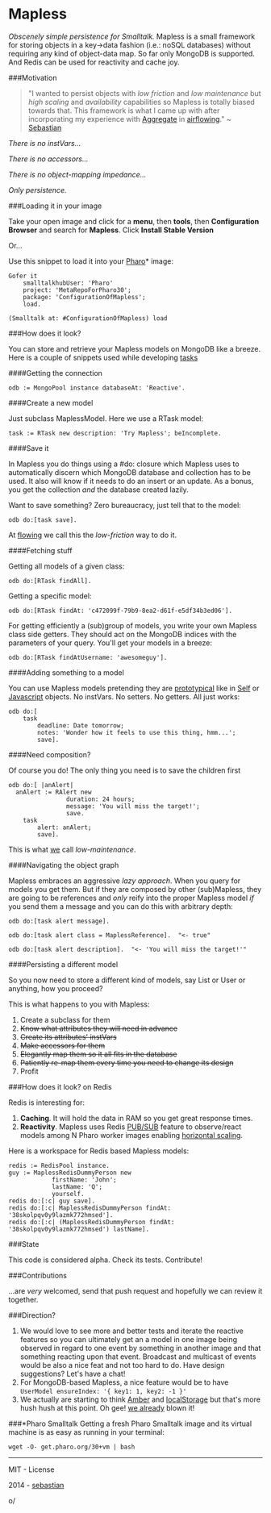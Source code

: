 Mapless
=======

*Obscenely simple persistence for Smalltalk.* Mapless is a small framework for storing objects in a key->data fashion (i.e.: noSQL databases) without requiring any kind of object-data map.  So far only MongoDB is supported. And Redis can be used for reactivity and cache joy.

###Motivation
> "I wanted to persist objects with *low friction* and *low maintenance* but *high scaling* and *availability* capabilities so Mapless is totally biased towards that. This framework is what I came up with after incorporating my experience with [Aggregate](https://github.com/sebastianconcept/Aggregate) in [airflowing](http://airflowing.com)." ~ [Sebastian](http://about.me/sebastianconcept)

*There is no instVars...*

*There is no accessors...*

*There is no object-mapping impedance...*


*Only persistence.*

###Loading it in your image 

Take your open image and click for a **menu**, then **tools**, then **Configuration Browser** and search for **Mapless**. Click **Install Stable Version**

Or...

Use this snippet to load it into your [Pharo](http://www.pharo-project.org/home)* image:

    Gofer it 
		smalltalkhubUser: 'Pharo'
		project: 'MetaRepoForPharo30'; 
		package: 'ConfigurationOfMapless';
		load.
	
    (Smalltalk at: #ConfigurationOfMapless) load

###How does it look?

You can store  and retrieve your Mapless models on MongoDB like a breeze. Here is a couple of snippets used while developing [tasks](http://tasks.flowingconcept.com)

####Getting the connection

    odb := MongoPool instance databaseAt: 'Reactive'.
    
####Create a new model

Just subclass MaplessModel. Here we use a RTask model:    task := RTask new description: 'Try Mapless'; beIncomplete.####Save it

In Mapless you do things using a #do: closure which Mapless uses to automatically discern which MongoDB database and collection has to be used. It also will know if it needs to do an insert or an update. As a bonus, you get the collection *and* the database created lazily. 

Want to save something? Zero bureaucracy, just tell that to the model:
    odb do:[task save].At [flowing](http://flowingconcept.com) we call this the *low-friction* way to do it.####Fetching stuffGetting all models of a given class:
    odb do:[RTask findAll].Getting a specific model:
    odb do:[RTask findAt: 'c472099f-79b9-8ea2-d61f-e5df34b3ed06'].For getting efficiently a (sub)group of models, you write your own Mapless class side getters. They should act on the MongoDB indices with the parameters of your query. You'll get your models in a breeze:    odb do:[RTask findAtUsername: 'awesomeguy'].####Adding something to a modelYou can use Mapless models pretending they are [prototypical](http://en.wikipedia.org/wiki/Prototype-based_programming) like in [Self](http://en.wikipedia.org/wiki/Self_(programming_language)) or [Javascript](http://en.wikipedia.org/wiki/JavaScript) objects. No instVars. No setters. No getters. All just works:    odb do:[
    	task 
    		deadline: Date tomorrow; 
    		notes: 'Wonder how it feels to use this thing, hmm...';
    		save].####Need composition? 

Of course you do! The only thing you need is to save the children first
    odb do:[ |anAlert|
      anAlert := RAlert new 
      				duration: 24 hours;
      				message: 'You will miss the target!';
      				save.
    	task 
    		alert: anAlert;
    		save].This is what [we](http://flowingconcept.com) call *low-maintenance*.
####Navigating the object graph
Mapless embraces an aggressive *lazy approach*. When you query for models you get them. But if they are composed by other (sub)Mapless, they are going to be references and *only* reify into the proper Mapless model *if* you send them a message and you can do this with arbitrary depth:

    odb do:[task alert message].   

    odb do:[task alert class = MaplessReference].  "<- true"   

    odb do:[task alert description].  "<- 'You will miss the target!'"   

####Persisting a different model

So you now need to store a different kind of models, say List or User or anything, how you proceed? 

This is what happens to you with Mapless:

1. Create a subclass for them
2. <del>Know what attributes they will need in advance</del>
3. <del>Create its attributes' instVars</del>
4. <del>Make accessors for them</del>
5. <del>Elegantly map them so it all fits in the database</del>
6. <del>Patiently re-map them every time you need to change its design</del>
7. Profit

###How does it look? on Redis

Redis is interesting for:

1. **Caching**. It will hold the data in RAM so you get great response times.
2. **Reactivity**. Mapless uses Redis [PUB/SUB](http://redis.io/topics/pubsub) feature to observe/react models among N Pharo worker images enabling [horizontal scaling](http://en.wikipedia.org/wiki/Scalability#Horizontal_and_vertical_scaling).

Here is a workspace for Redis based Mapless models:

    redis := RedisPool instance.
    guy := MaplessRedisDummyPerson new				firstName: 'John';				lastName: 'Q';				yourself.				
    redis do:[:c| guy save].    redis do:[:c| MaplessRedisDummyPerson findAt: '38skolpqv0y9lazmk772hmsed'].
    redis do:[:c| (MaplessRedisDummyPerson findAt: '38skolpqv0y9lazmk772hmsed') lastName].

###State

This code is considered alpha. Check its tests. Contribute!

###Contributions

...are *very* welcomed, send that push request and hopefully we can review it together.

###Direction?

1. We would love to see more and better tests and iterate the reactive features so you can ultimately get an a model in one image being observed in regard to one event by something in another image and that something reacting upon that event. Broadcast and multicast of events would be also a nice feat and not too hard to do. Have design suggestions? Let's have a chat!
2. For MongoDB-based Mapless, a nice feature would be to have <code>UserModel ensureIndex: '{ key1: 1, key2: -1 }'</code>
3. We actually are starting to think [Amber](http://amber-lang.net) and [localStorage](http://en.wikipedia.org/wiki/Web_storage) but that's more hush hush at this point. Oh gee! [we already](https://www.youtube.com/watch?v=ZDC1N5wYsMg) blown it!

###*Pharo Smalltalk
Getting a fresh Pharo Smalltalk image and its virtual machine is as easy as running in your terminal:
 
    wget -O- get.pharo.org/30+vm | bash

_______

MIT - License

2014 - [sebastian](http://about.me/sebastianconcept)

o/
